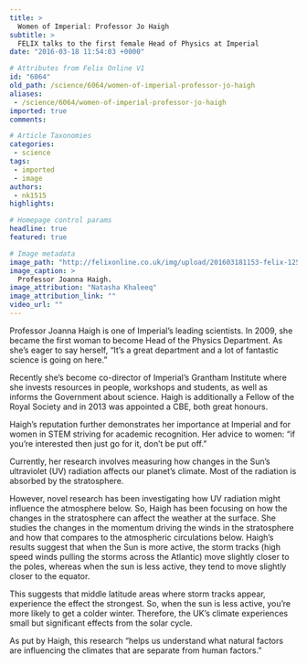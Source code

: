 ```yaml
---
title: >
  Women of Imperial: Professor Jo Haigh
subtitle: >
  FELIX talks to the first female Head of Physics at Imperial
date: "2016-03-18 11:54:03 +0000"

# Attributes from Felix Online V1
id: "6064"
old_path: /science/6064/women-of-imperial-professor-jo-haigh
aliases:
 - /science/6064/women-of-imperial-professor-jo-haigh
imported: true
comments:

# Article Taxonomies
categories:
 - science
tags:
 - imported
 - image
authors:
 - nk1515
highlights:

# Homepage control params
headline: true
featured: true

# Image metadata
image_path: "http://felixonline.co.uk/img/upload/201603181153-felix-12528563_10156595569485394_223107068_o.jpg"
image_caption: >
  Professor Joanna Haigh.
image_attribution: "Natasha Khaleeq"
image_attribution_link: ""
video_url: ""
---
```


Professor Joanna Haigh is one of Imperial’s leading scientists. In 2009, she became the first woman to become Head of the Physics Department. As she’s eager to say herself,  “It’s a great department and a lot of fantastic science is going on here.”

Recently she’s become co-director of Imperial’s Grantham Institute where she invests resources in people, workshops and students, as well as informs the Government about science. Haigh is additionally a Fellow of the Royal Society and in 2013 was appointed a CBE, both great honours.

Haigh’s reputation further demonstrates her importance at Imperial and for women in STEM striving for academic recognition. Her advice to women: “if you’re interested then just go for it, don’t be put off.”

Currently, her research involves measuring how changes in the Sun’s ultraviolet (UV) radiation affects our planet’s climate.  Most of the radiation is absorbed by the stratosphere.

However, novel research has been investigating how UV radiation might influence the atmosphere below. So, Haigh has been focusing on how the changes in the stratosphere can affect the weather at the surface. She studies the changes in the momentum driving the winds in the stratosphere and how that compares to the atmospheric circulations below. Haigh’s results suggest that when the Sun is more active, the storm tracks (high speed winds pulling the storms across the Atlantic) move slightly closer to the poles, whereas when the sun is less active, they tend to move slightly closer to the equator.

This suggests that middle latitude areas where storm tracks appear, experience the effect the strongest. So, when the sun is less active, you’re more likely to get a colder winter. Therefore, the UK’s climate experiences small but significant effects from the solar cycle.

As put by Haigh, this research “helps us understand what natural factors are influencing the climates that are separate from human factors.”
